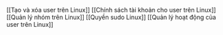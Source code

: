 [[Tạo và xóa user trên Linux]]
[[Chính sách tài khoản cho user trên Linux]]
[[Quản lý nhóm trên Linux]]
[[Quyền sudo Linux]]
[[Quản lý hoạt động của user trên Linux]]